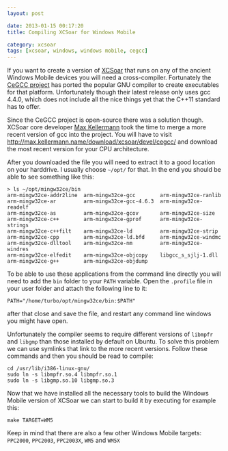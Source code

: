 ```yaml
---
layout: post

date: 2013-01-15 00:17:20
title: Compiling XCSoar for Windows Mobile

category: xcsoar
tags: [xcsoar, windows, windows mobile, cegcc]
---
```

If you want to create a version of [XCSoar](http://www.xcsoar.org/) that runs on any of the ancient Windows Mobile devices you will need a cross-compiler. Fortunately the [CeGCC project](http://cegcc.sourceforge.net/) has ported the popular GNU compiler to create executables for that platform. Unfortunately though their latest release only uses gcc 4.4.0, which does not include all the nice things yet that the C++11 standard has to offer.

Since the CeGCC project is open-source there was a solution though. XCSoar core developer [Max Kellermann](http://max.kellermann.name/) took the time to merge a more recent version of gcc into the project. You will have to visit <http://max.kellermann.name/download/xcsoar/devel/cegcc/> and download the most recent version for your CPU architecture.

After you downloaded the file you will need to extract it to a good location on your harddrive. I usually choose `~/opt/` for that. In the end you should be able to see something like this:

    > ls ~/opt/mingw32ce/bin
    arm-mingw32ce-addr2line  arm-mingw32ce-gcc        arm-mingw32ce-ranlib
    arm-mingw32ce-ar         arm-mingw32ce-gcc-4.6.3  arm-mingw32ce-readelf
    arm-mingw32ce-as         arm-mingw32ce-gcov       arm-mingw32ce-size
    arm-mingw32ce-c++        arm-mingw32ce-gprof      arm-mingw32ce-strings
    arm-mingw32ce-c++filt    arm-mingw32ce-ld         arm-mingw32ce-strip
    arm-mingw32ce-cpp        arm-mingw32ce-ld.bfd     arm-mingw32ce-windmc
    arm-mingw32ce-dlltool    arm-mingw32ce-nm         arm-mingw32ce-windres
    arm-mingw32ce-elfedit    arm-mingw32ce-objcopy    libgcc_s_sjlj-1.dll
    arm-mingw32ce-g++        arm-mingw32ce-objdump

To be able to use these applications from the command line directly you will need to add the `bin` folder to your `PATH` variable. Open the `.profile` file in your user folder and attach the following line to it:

    PATH="/home/turbo/opt/mingw32ce/bin:$PATH"

after that close and save the file, and restart any command line windows you might have open.

Unfortunately the compiler seems to require different versions of `libmpfr` and `libgmp` than those installed by default on Ubuntu. To solve this problem we can use symlinks that link to the more recent versions. Follow these commands and then you should be read to compile:

    cd /usr/lib/i386-linux-gnu/
    sudo ln -s libmpfr.so.4 libmpfr.so.1
    sudo ln -s libgmp.so.10 libgmp.so.3
    
 Now that we have installed all the necessary tools to build the Windows Mobile version of XCSoar we can start to build it by executing for example this:

    make TARGET=WM5
    
Keep in mind that there are also a few other Windows Mobile targets: `PPC2000`, `PPC2003`, `PPC2003X`, `WM5` and `WM5X`
